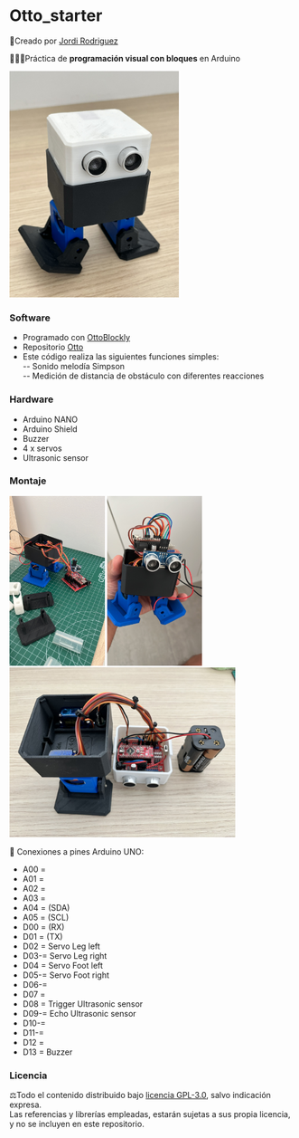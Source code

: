 # Otto_starter
🔗Creado por [Jordi Rodriguez](https://github.com/jordirdp)  

👨🏻‍💻Práctica de **programación visual con bloques** en Arduino  

<img src="/Images/Image5.JPEG" width="300"/>   
    
### Software  
- Programado con [OttoBlockly](https://github.com/OttoDIY/blockly)  
- Repositorio [Otto](https://www.ottodiy.com/)  
- Este código realiza las siguientes funciones simples:  
-- Sonido melodía Simpson  
-- Medición de distancia de obstáculo con diferentes reacciones  

### Hardware  
- Arduino NANO  
- Arduino Shield
- Buzzer
- 4 x servos
- Ultrasonic sensor

### Montaje  
<img src="/Images/Image1.jpg" height="300"/> <img src="/Images/Image2.jpg" height="300"/>  <img src="/Images/Image4.JPEG" height="300"/>  

🔧 Conexiones a pines Arduino UNO:  
- A00 =  
- A01 =  
- A02 =  
- A03 =  
- A04 = (SDA)  
- A05 = (SCL)  
- D00 = (RX)
- D01 = (TX)  
- D02 = Servo Leg left  
- D03-= Servo Leg right  
- D04 = Servo Foot left  
- D05-= Servo Foot right  
- D06-=
- D07 =
- D08 = Trigger Ultrasonic sensor
- D09-= Echo Ultrasonic sensor
- D10-=
- D11-=
- D12 =
- D13 = Buzzer  

### Licencia  
⚖️Todo el contenido distribuido bajo [licencia GPL-3.0](https://www.gnu.org/licenses/gpl-3.0), salvo indicación expresa.  
Las referencias y librerías empleadas, estarán sujetas a sus propia licencia, y no se incluyen en este repositorio.  
